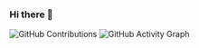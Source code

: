 ### Hi there 👋

<!--
**Nik0Sp/Nik0Sp** is a ✨ _special_ ✨ repository because its `` (this file) appears on your GitHub profile.




Here are some ideas to get you started:

- 🔭 I’m currently working on ...
- 🌱 I’m currently learning ...
- 👯 I’m looking to collaborate on ...
- 🤔 I’m looking for help with ...
- 💬 Ask me about ...
- 📫 How to reach me: ...
- 😄 Pronouns: ...
- ⚡ Fun fact: ...
--> 



![GitHub Contributions](https://github-readme-streak-stats.herokuapp.com/?user=Nik0Sp&theme=radical)
![GitHub Activity Graph](https://activity-graph.herokuapp.com/graph?username=Nik0Sp&theme=github)


